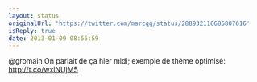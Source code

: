 ```yaml
---
layout: status
originalUrl: 'https://twitter.com/marcgg/status/288932116685807616'
isReply: true
date: 2013-01-09 08:55:59
---
```


@gromain On parlait de ça hier midi; exemple de thème optimisé: http://t.co/wxiNUjM5

